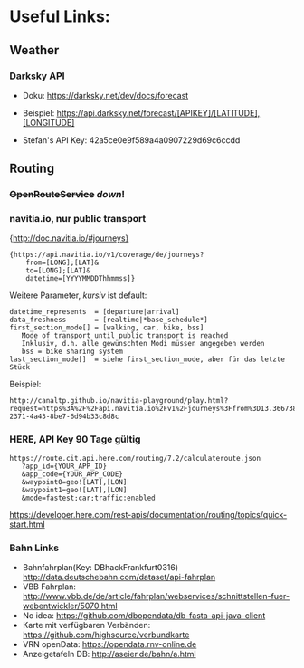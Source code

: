 # Useful Links:

## Weather

### Darksky API

* Doku:     https://darksky.net/dev/docs/forecast

* Beispiel: https://api.darksky.net/forecast/[APIKEY]/[LATITUDE],[LONGITUDE]

* Stefan's API Key: 42a5ce0e9f589a4a0907229d69c6ccdd

## Routing

### ~~OpenRouteService~~ *down*!

### navitia.io, nur public transport

{http://doc.navitia.io/#journeys}

    {https://api.navitia.io/v1/coverage/de/journeys?
        from=[LONG];[LAT]&
        to=[LONG];[LAT]&
        datetime=[YYYYMMDDThhmmss]}

Weitere Parameter, *kursiv* ist default:

    datetime_represents  = [departure|arrival]
    data_freshness       = [realtime|*base_schedule*]
    first_section_mode[] = [walking, car, bike, bss]
       Mode of transport until public transport is reached
       Inklusiv, d.h. alle gewünschten Modi müssen angegeben werden
       bss = bike sharing system
    last_section_mode[]  = siehe first_section_mode, aber für das letzte Stück

Beispiel:

    http://canaltp.github.io/navitia-playground/play.html?request=https%3A%2F%2Fapi.navitia.io%2Fv1%2Fjourneys%3Ffrom%3D13.366738%253B52.589652%26to%3D13.378643%253B52.529219%26datetime%3D20161202T071500%26&token=86efcf17-2371-4a43-8be7-6d94b33c8d8c

### HERE, API Key 90 Tage gültig

    https://route.cit.api.here.com/routing/7.2/calculateroute.json
       ?app_id={YOUR_APP_ID}
       &app_code={YOUR_APP_CODE}
       &waypoint0=geo![LAT],[LON]
       &waypoint1=geo![LAT],[LON]
       &mode=fastest;car;traffic:enabled

https://developer.here.com/rest-apis/documentation/routing/topics/quick-start.html

### Bahn Links
* Bahnfahrplan(Key: DBhackFrankfurt0316)  http://data.deutschebahn.com/dataset/api-fahrplan
* VBB Fahrplan: http://www.vbb.de/de/article/fahrplan/webservices/schnittstellen-fuer-webentwickler/5070.html
* No idea:  https://github.com/dbopendata/db-fasta-api-java-client
* Karte mit verfügbaren Verbänden:  https://github.com/highsource/verbundkarte
* VRN openData: https://opendata.rnv-online.de
* Anzeigetafeln DB: http://aseier.de/bahn/a.html
